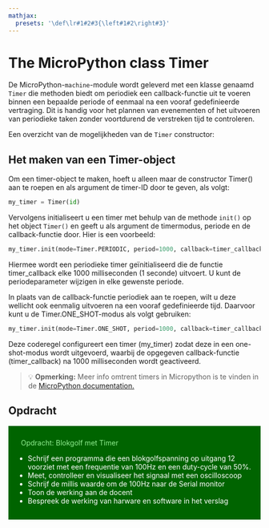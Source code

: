 ```yaml
---
mathjax:
  presets: '\def\lr#1#2#3{\left#1#2\right#3}'
---
```


# The MicroPython class Timer

De MicroPython-`machine`-module wordt geleverd met een klasse genaamd `Timer` die methoden biedt om periodiek een callback-functie uit te voeren binnen een bepaalde periode of eenmaal na een vooraf gedefinieerde vertraging. Dit is handig voor het plannen van evenementen of het uitvoeren van periodieke taken zonder voortdurend de verstreken tijd te controleren.

Een overzicht van de mogelijkheden van de `Timer` constructor:

## Het maken van een Timer-object

Om een ​​timer-object te maken, hoeft u alleen maar de constructor Timer() aan te roepen en als argument de timer-ID door te geven, als volgt:

```python
my_timer = Timer(id)
```

Vervolgens initialiseert u een timer met behulp van de methode `init()` op het object `Timer()` en geeft u als argument de timermodus, periode en de callback-functie door. Hier is een voorbeeld:


```python
my_timer.init(mode=Timer.PERIODIC, period=1000, callback=timer_callback)
```

Hiermee wordt een periodieke timer geïnitialiseerd die de functie timer_callback elke 1000 milliseconden (1 seconde) uitvoert. U kunt de periodeparameter wijzigen in elke gewenste periode.

In plaats van de callback-functie periodiek aan te roepen, wilt u deze wellicht ook eenmalig uitvoeren na een vooraf gedefinieerde tijd. Daarvoor kunt u de Timer.ONE_SHOT-modus als volgt gebruiken:

```python
my_timer.init(mode=Timer.ONE_SHOT, period=1000, callback=timer_callback)
```

Deze coderegel configureert een timer (my_timer) zodat deze in een one-shot-modus wordt uitgevoerd, waarbij de opgegeven callback-functie (timer_callback) na 1000 milliseconden wordt geactiveerd.

> :bulb: **Opmerking:** Meer info omtrent timers in Micropython is te vinden in de [MicroPython documentation.](https://docs.micropython.org/en/latest/library/machine.Timer.html)

## Opdracht

<div style="background-color:darkgreen; text-align:left; vertical-align:left; padding:15px;">
<p style="color:lightgreen; margin:10px">
Opdracht: Blokgolf met Timer
<ul style="color: white;">
<li>Schrijf een programma die een blokgolfspanning op uitgang 12 voorziet met een frequentie van 100Hz en een duty-cycle van 50%.
</li>
<li>Meet, controlleer en visualiseer het signaal met een oscilloscoop</li>
<li>Schrijf de millis waarde om de 100Hz naar de Serial monitor</li>
<li>Toon de werking aan de docent</li>
<li>Bespreek de werking van harware en software in het verslag</li>
</ul>
</p>
</div>